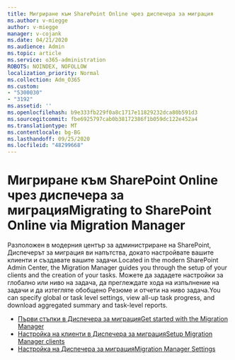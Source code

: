 ```yaml
---
title: Мигриране към SharePoint Online чрез диспечера за миграция
ms.author: v-miegge
author: v-miegge
manager: v-cojank
ms.date: 04/21/2020
ms.audience: Admin
ms.topic: article
ms.service: o365-administration
ROBOTS: NOINDEX, NOFOLLOW
localization_priority: Normal
ms.collection: Adm_O365
ms.custom:
- "5300030"
- "3192"
ms.assetid: ''
ms.openlocfilehash: b9e333fb229f0a8c1717e11829232dca80b591d3
ms.sourcegitcommit: fbe6925797cab0b38172386f1b059dc122e452a4
ms.translationtype: MT
ms.contentlocale: bg-BG
ms.lasthandoff: 09/25/2020
ms.locfileid: "48299668"
---
```

# <a name="migrating-to-sharepoint-online-via-migration-manager"></a><span data-ttu-id="0d5e8-102">Мигриране към SharePoint Online чрез диспечера за миграция</span><span class="sxs-lookup"><span data-stu-id="0d5e8-102">Migrating to SharePoint Online via Migration Manager</span></span>

<span data-ttu-id="0d5e8-103">Разположен в модерния център за администриране на SharePoint, Диспечерът за миграция ви напътства, докато настройвате вашите клиенти и създавате вашите задачи.</span><span class="sxs-lookup"><span data-stu-id="0d5e8-103">Located in the modern SharePoint Admin Center, the Migration Manager guides you through the setup of your clients and the creation of your tasks.</span></span> <span data-ttu-id="0d5e8-104">Можете да зададете настройки за глобално или ниво на задача, да преглеждате хода на изпълнение на задачи и да изтегляте обобщено Резюме и отчети на ниво задача.</span><span class="sxs-lookup"><span data-stu-id="0d5e8-104">You can specify global or task level settings, view all-up task progress, and download aggregated summary and task-level reports.</span></span>

* [<span data-ttu-id="0d5e8-105">Първи стъпки в Диспечера за миграция</span><span class="sxs-lookup"><span data-stu-id="0d5e8-105">Get started with the Migration Manager</span></span>](https://docs.microsoft.com/sharepointmigration/mm-get-started)
* [<span data-ttu-id="0d5e8-106">Настройка на клиенти в Диспечера за миграция</span><span class="sxs-lookup"><span data-stu-id="0d5e8-106">Setup Migration Manager clients</span></span>](https://docs.microsoft.com/sharepointmigration/mm-setup-clients)
* [<span data-ttu-id="0d5e8-107">Настройка на Диспечера за миграция</span><span class="sxs-lookup"><span data-stu-id="0d5e8-107">Migration Manager Settings</span></span>](https://docs.microsoft.com/sharepointmigration/mm-settings)